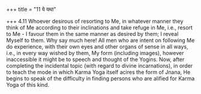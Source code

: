 +++
title = "11 ये यथा"

+++
4.11 Whoever desirous of resorting to Me, in whatever manner they think of Me according to their inclinations and take refuge in Me, i.e.,
resort to Me - I favour them in the same manner as desired by them; I reveal Myself to them. Why say much here! All men who are intent on following Me do experience, with their own eyes and other organs of sense in all ways, i.e., in every way wished by them, My form (including images), however inaccessible it might be to speech and thought of the Yogins. Now, after completing the incidental topic (with regard to divine incarnations), in order to teach the mode in which Karma Yoga itself acires the form of Jnana, He begins to speak of the difficulty in finding persons who are alified for Karma Yoga of this kind.
